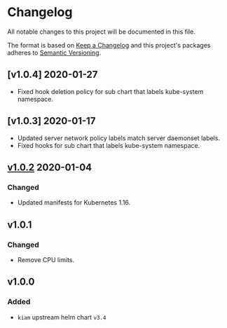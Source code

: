# Changelog

All notable changes to this project will be documented in this file.

The format is based on [Keep a Changelog](http://keepachangelog.com/en/1.0.0/)
and this project's packages adheres to [Semantic Versioning](http://semver.org/spec/v2.0.0.html).

## [v1.0.4] 2020-01-27

- Fixed hook deletion policy for sub chart that labels kube-system namespace.

## [v1.0.3] 2020-01-17

- Updated server network policy labels match server daemonset labels.
- Fixed hooks for sub chart that labels kube-system namespace.  

## [v1.0.2] 2020-01-04

### Changed

- Updated manifests for Kubernetes 1.16.

## v1.0.1

### Changed

- Remove CPU limits.

## v1.0.0

### Added

- `kiam` upstream helm chart `v3.4`

[v1.0.2]: https://github.com/giantswarm/kiam-app/pull/8
